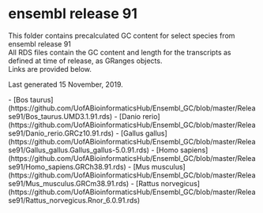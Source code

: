 # ensembl release 91

<p>This folder contains precalculated GC content for select species from ensembl release 91<br>
All RDS files contain the GC content and length for the transcripts as defined at time of release, as GRanges objects.<br>
Links are provided below.</p>

<p>Last generated 15 November, 2019.</p>
- [Bos taurus](https://github.com/UofABioinformaticsHub/Ensembl_GC/blob/master/Release91/Bos_taurus.UMD3.1.91.rds)
- [Danio rerio](https://github.com/UofABioinformaticsHub/Ensembl_GC/blob/master/Release91/Danio_rerio.GRCz10.91.rds)
- [Gallus gallus](https://github.com/UofABioinformaticsHub/Ensembl_GC/blob/master/Release91/Gallus_gallus.Gallus_gallus-5.0.91.rds)
- [Homo sapiens](https://github.com/UofABioinformaticsHub/Ensembl_GC/blob/master/Release91/Homo_sapiens.GRCh38.91.rds)
- [Mus musculus](https://github.com/UofABioinformaticsHub/Ensembl_GC/blob/master/Release91/Mus_musculus.GRCm38.91.rds)
- [Rattus norvegicus](https://github.com/UofABioinformaticsHub/Ensembl_GC/blob/master/Release91/Rattus_norvegicus.Rnor_6.0.91.rds)